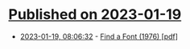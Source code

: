 # [Published on 2023-01-19](index.md)

* [2023-01-19, 08:06:32](https://news.ycombinator.com/item?id=34437872) - [Find a Font (1976) [pdf]](https://saildart.org/allow/pdf/SAILON/74/find-a-font.pdf)
